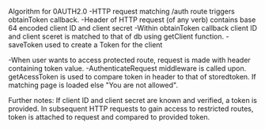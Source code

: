 Algorithm for 0AUTH2.0
-HTTP request matching /auth route triggers obtainToken callback.
-Header of HTTP request (of any verb) contains base 64 encoded client ID and client secret
-Within obtainToken callback client ID and client sceret is matched to that of db using getClient function.
-saveToken used to create a Token for the client 

-When user wants to access protected route, request is made with header containing token value.
-AuthenticateRequest middleware is called upon. getAcessToken is used to compare token in header to that of storedtoken. If matching page is loaded else "You are not allowed".


Further notes: If client ID and client secret are known and verified, a token is provided. In subsequent HTTP requests to gain access to restricted routes, token is attached to request and compared to provided token.